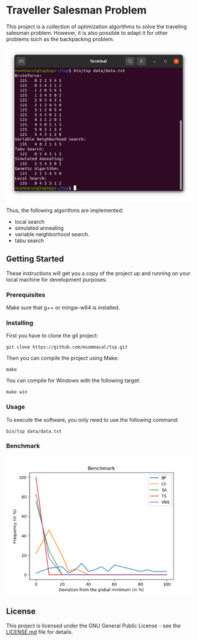 # Traveller Salesman Problem

This project is a collection of optimization algorithms to solve the traveling salesman problem. However, it is also possible to adapt it for other problems such as the backpacking problem.

![Screenshot](img/screenshot.png?raw=true "Screenshot")

Thus, the following algorithms are implemented:

- local search
- simulated annealing
- variable neighborhood search.
- tabu search

## Getting Started

These instructions will get you a copy of the project up and running on your local machine for development purposes.

### Prerequisites

Make sure that g++ or mingw-w64 is installed.

### Installing

First you have to clone the git project:

```
git clone https://github.com/msommacal/tsp.git
```

Then you can compile the project using Make:

```
make
```

You can compile for Windows with the following target:

```
make win
```

### Usage

To execute the software, you only need to use the following command:

```
bin/tsp data/data.txt
```

### Benchmark

![Benchmark](img/benchmark.png?raw=true "Benchmark")

## License

This project is licensed under the GNU General Public License - see the [LICENSE.md](LICENSE.md) file for details.
